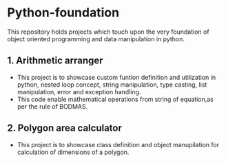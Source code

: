 # Python-foundation
This repository holds projects which touch upon the very foundation of object oriented programming and data manipulation in python.

## 1. Arithmetic arranger
- This project is to showcase custom funtion definition and utilization in python, nested loop concept, string manipulation, type casting, list manipulation, error and exception handling.
- This code enable mathematical operations from string of equation,as per the rule of BODMAS.

## 2. Polygon area calculator
- This project is to showcase class definition and object manupilation for calculation of dimensions of a polygon.

